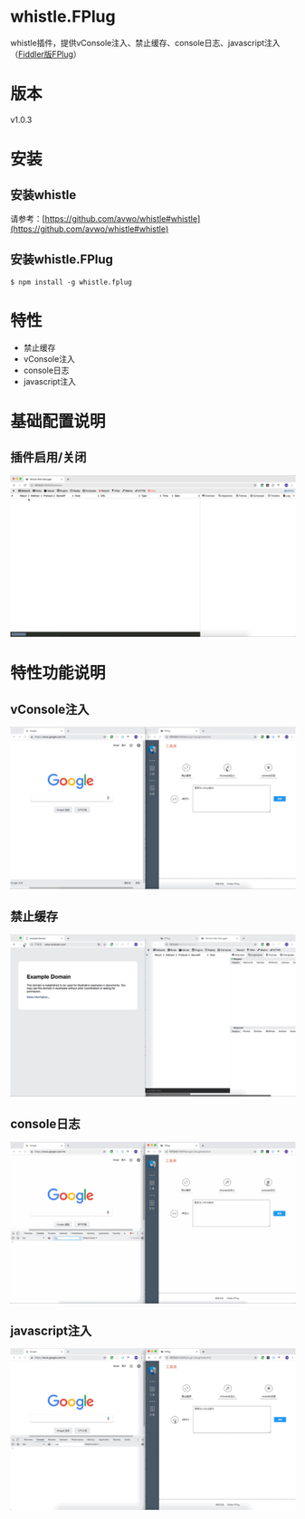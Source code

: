 # whistle.FPlug
whistle插件，提供vConsole注入、禁止缓存、console日志、javascript注入（[Fiddler版FPlug](https://github.com/Ke1992/Fiddler-FPlug)）
# 版本
v1.0.3
# 安装
## 安装whistle
请参考：[https://github.com/avwo/whistle#whistle](https://github.com/avwo/whistle#whistle)  
## 安装whistle.FPlug
```
$ npm install -g whistle.fplug
```
# 特性
* 禁止缓存
* vConsole注入
* console日志
* javascript注入
# 基础配置说明
## 插件启用/关闭
![blockchain](https://github.com/Ke1992/whistle.FPlug/blob/master/guide/switch.gif "插件启用/关闭")
# 特性功能说明
## vConsole注入
![blockchain](https://github.com/Ke1992/whistle.FPlug/blob/master/guide/vconsole.gif "vConsole")
## 禁止缓存
![blockchain](https://github.com/Ke1992/whistle.FPlug/blob/master/guide/cache.gif "禁止缓存")
## console日志
![blockchain](https://github.com/Ke1992/whistle.FPlug/blob/master/guide/console.gif "console")
## javascript注入
![blockchain](https://github.com/Ke1992/whistle.FPlug/blob/master/guide/invade.gif "js注入")
